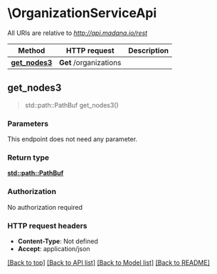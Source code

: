 # \OrganizationServiceApi

All URIs are relative to *http://api.madana.io/rest*

Method | HTTP request | Description
------------- | ------------- | -------------
[**get_nodes3**](OrganizationServiceApi.md#get_nodes3) | **Get** /organizations | 



## get_nodes3

> std::path::PathBuf get_nodes3()


### Parameters

This endpoint does not need any parameter.

### Return type

[**std::path::PathBuf**](std::path::PathBuf.md)

### Authorization

No authorization required

### HTTP request headers

- **Content-Type**: Not defined
- **Accept**: application/json

[[Back to top]](#) [[Back to API list]](../README.md#documentation-for-api-endpoints) [[Back to Model list]](../README.md#documentation-for-models) [[Back to README]](../README.md)

